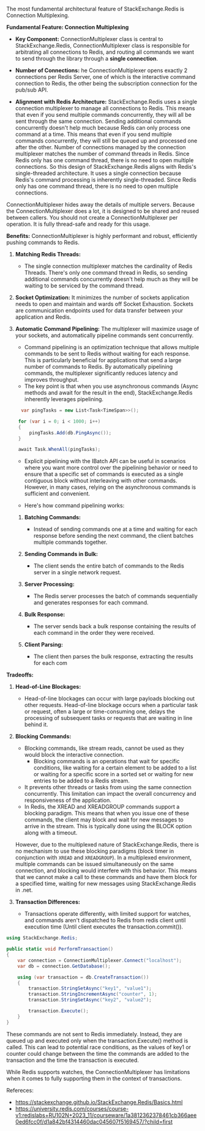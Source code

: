 The most fundamental architectural feature of StackExchange.Redis is Connection Multiplexing.

**Fundamental Feature: Connection Multiplexing**
- **Key Component:** ConnectionMultiplexer class is central to StackExchange.Redis, ConnectionMultiplexer class is responsible for arbitrating all connections to Redis, and routing all commands we want to send through the library through a **single connection**.
  
- **Number of Connections:** he ConnectionMultiplexer opens exactly 2 connections per Redis Server, one of which is the interactive command connection to Redis, the other being the subscription connection for the pub/sub API.
  
- **Alignment with Redis Architecture:** StackExchange.Redis uses a single connection multiplexer to manage all connections to Redis. This means that even if you send multiple commands concurrently, they will all be sent through the same connection. Sending additional commands concurrently doesn't help much because Redis can only process one command at a time. This means that even if you send multiple commands concurrently, they will still be queued up and processed one after the other.  Number of connections managed by the connection multiplexer matches the number of command threads in Redis. Since Redis only has one command thread, there is no need to open multiple connections. So this design of StackExchange.Redis aligns with Redis's single-threaded architecture. It uses a single connection because Redis's command processing is inherently single-threaded. Since Redis only has one command thread, there is no need to open multiple connections.

ConnectionMultiplexer hides away the details of multiple servers. Because the ConnectionMultiplexer does a lot, it is designed to be shared and reused between callers. You should not create a ConnectionMultiplexer per operation. It is fully thread-safe and ready for this usage.

**Benefits:**
 ConnectionMultiplexer is highly performant and robust, efficiently pushing commands to Redis.
 
1. **Matching Redis Threads:**
   - The single connection multiplexer matches the cardinality of Redis Threads. There's only one command thread in Redis, so sending additional commands concurrently doesn't help much as they will be waiting to be serviced by the command thread.

2. **Socket Optimization:**
    It minimizes the number of sockets application needs to open and maintain and wards off Socket Exhaustion.  Sockets are communication endpoints used for data transfer between your application and Redis.

3. **Automatic Command Pipelining:**
    The multiplexer will maximize usage of your sockets, and automatically pipeline commands sent concurrently.
   - Command pipelining is an optimization technique that allows multiple commands to be sent to Redis without waiting for each response. This is particularly beneficial for applications that send a large number of commands to Redis. By automatically pipelining commands, the multiplexer significantly reduces latency and improves throughput.
   - The key point is that when you use asynchronous commands (Async methods and await for the result in the end), StackExchange.Redis inherently leverages pipelining.
   ```cs
     var pingTasks = new List<Task<TimeSpan>>();

    for (var i = 0; i < 1000; i++)
    {
        pingTasks.Add(db.PingAsync());
    }

    await Task.WhenAll(pingTasks);
   ```
   - Explicit pipelining with the IBatch API can be useful in scenarios where you want more control over the pipelining behavior or need to ensure that a specific set of commands is executed as a single contiguous block without interleaving with other commands. However, in many cases, relying on the asynchronous commands is sufficient and convenient.
     
   - Here's how command pipelining works:
    
    1. **Batching Commands:**
       - Instead of sending commands one at a time and waiting for each response before sending the next command, the client batches multiple commands together.
    
    2. **Sending Commands in Bulk:**
       - The client sends the entire batch of commands to the Redis server in a single network request.
    
    3. **Server Processing:**
       - The Redis server processes the batch of commands sequentially and generates responses for each command.
    
    4. **Bulk Response:**
       - The server sends back a bulk response containing the results of each command in the order they were received.
    
    5. **Client Parsing:**
       - The client then parses the bulk response, extracting the results for each com

**Tradeoffs:**
1. **Head-of-Line Blockages:**
   - Head-of-line blockages can occur with large payloads blocking out other requests. Head-of-line blockage occurs when a particular task or request, often a large or time-consuming one, delays the processing of subsequent tasks or requests that are waiting in line behind it.

2. **Blocking Commands:**
   - Blocking commands, like stream reads, cannot be used as they would block the interactive connection.
     - Blocking commands is an operations that wait for specific conditions, like waiting for a certain element to be added to a list or waiting for a specific score in a sorted set or waiting for new entries to be added to a Redis stream.
   - It prevents other threads or tasks from using the same connection concurrently. This limitation can impact the overall concurrency and responsiveness of the application.
   - In Redis, the XREAD and XREADGROUP commands support a blocking paradigm. This means that when you issue one of these commands, the client may block and wait for new messages to arrive in the stream. This is typically     done using the BLOCK option along with a timeout.

    However, due to the multiplexed nature of StackExchange.Redis, there is no mechanism to use these blocking paradigms (block timer in conjunction with `XREAD` and `XREADGROUP`). In a multiplexed environment, multiple commands can be issued simultaneously on the same connection, and blocking would interfere with this behavior. This means that we cannot make a call to these commands and have them block for a specified time, waiting for new messages using StackExchange.Redis in .net.

  
4. **Transaction Differences:**
   - Transactions operate differently, with limited support for watches, and commands aren't dispatched to Redis from redis client until execution time (Until client executes the transaction.commit()).

```cs
using StackExchange.Redis;

public static void PerformTransaction()
{
    var connection = ConnectionMultiplexer.Connect("localhost");
    var db = connection.GetDatabase();

    using (var transaction = db.CreateTransaction())
    {
        transaction.StringSetAsync("key1", "value1");
        transaction.StringIncrementAsync("counter", 1);
        transaction.StringSetAsync("key2", "value2");

        transaction.Execute();
    }
}
```
These commands are not sent to Redis immediately. Instead, they are queued up and executed only when the transaction.Execute() method is called. This can lead to potential race conditions, as the values of key1 or counter could change between the time the commands are added to the transaction and the time the transaction is executed.

While Redis supports watches, the ConnectionMultiplexer has limitations when it comes to fully supporting them in the context of transactions.

Refereces: 
* https://stackexchange.github.io/StackExchange.Redis/Basics.html
* https://university.redis.com/courses/course-v1:redislabs+RU102N+2023_11/courseware/1a3812362378461cb366aee0ed6fcc0f/d1a842bf4314460dac045607f5169457/?child=first
